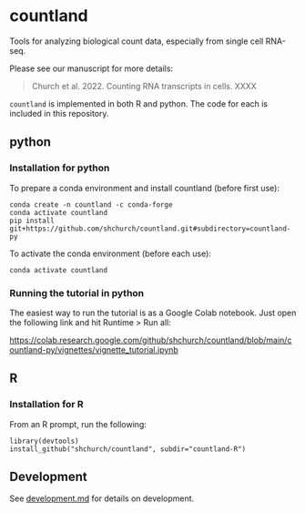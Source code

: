 # countland

Tools for analyzing biological count data, especially from single cell RNA-seq. 

Please see our manuscript for more details:

> Church et al. 2022. Counting RNA transcripts in cells. XXXX

`countland` is implemented in both R and python. The code for each is included in this repository.

## python

### Installation for python

To prepare a conda environment and install countland (before first use):

    conda create -n countland -c conda-forge
    conda activate countland
    pip install git+https://github.com/shchurch/countland.git#subdirectory=countland-py

To activate the conda environment (before each use):

    conda activate countland

### Running the tutorial in python

The easiest way to run the tutorial is as a Google Colab notebook. Just open the following link and hit Runtime > Run all:

https://colab.research.google.com/github/shchurch/countland/blob/main/countland-py/vignettes/vignette_tutorial.ipynb

## R

### Installation for R

From an R prompt, run the following: 

    library(devtools)
    install_github("shchurch/countland", subdir="countland-R")

## Development

See [development.md](./development.md) for details on development.
